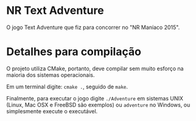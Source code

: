 # NR Text Adventure
O jogo Text Adventure que fiz para concorrer no "NR Maníaco 2015".

# Detalhes para compilação
O projeto utiliza CMake, portanto, deve compilar sem muito esforço na maioria dos sistemas operacionais.

Em um terminal digite: ```cmake .```, seguido de ```make```.

Finalmente, para executar o jogo digite ```./Adventure``` em sistemas UNIX (Linux, Mac OSX e FreeBSD são exemplos) ou ```adventure``` no Windows, ou simplesmente execute o executável.
